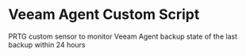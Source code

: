# Veeam Agent Custom Script
PRTG custom sensor to monitor Veeam Agent backup state of the last backup within 24 hours
